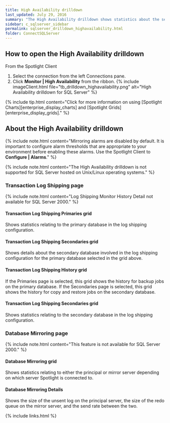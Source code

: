 ```yaml
---
title: High Availability drilldown
last_updated: July 29, 2016
summary: "The High Availability drilldown shows statistics about the servers involved in transaction log shipping and database mirroring."
sidebar: c_sqlserver_sidebar
permalink: sqlserver_drilldown_highavailability.html
folder: ConnectSQLServer
---
```




## How to open the High Availability drilldown

From the Spotlight Client

1. Select the connection from the left Connections pane.
2. Click **Monitor \| High Availability** from the ribbon.
   {% include imageClient.html file="tb_drilldown_highavailability.png" alt="High Availability drilldown for SQL Server" %}

{% include tip.html content="Click for more information on using [Spotlight Charts][enterprise_display_charts] and [Spotlight Grids][enterprise_display_grids]." %}


## About the High Availability drilldown

{% include note.html content="Mirroring alarms are disabled by default. It is important to configure alarm thresholds that are appropriate to your environment before enabling these alarms. Use the Spotlight Client to **Configure \| Alarms**." %}

{% include note.html content="The High Availability drilldown is not supported for SQL Server hosted on Unix/Linux operating systems." %}


### Transaction Log Shipping page

{% include note.html content="Log Shipping Monitor History Detail not available for SQL Server 2000." %}

#### Transaction Log Shipping Primaries grid
Shows statistics relating to the primary database in the log shipping configuration.

#### Transaction Log Shipping Secondaries grid
Shows details about the secondary database involved in the log shipping configuration for the primary database selected in the grid above.

#### Transaction Log Shipping History grid
If the Primaries page is selected, this grid shows the history for backup jobs on the primary database. If the Secondaries page is selected, this grid shows the history for copy and restore jobs on the secondary database.

#### Transaction Log Shipping Secondaries grid
Shows statistics relating to the secondary database in the log shipping configuration.




### Database Mirroring page

{% include note.html content="This feature is not available for SQL Server 2000." %}

#### Database Mirroring grid
Shows statistics relating to either the principal or mirror server depending on which server Spotlight is connected to.

#### Database Mirroring Details
Shows the size of the unsent log on the principal server, the size of the redo queue on the mirror server, and the send rate between the two.




{% include links.html %}
